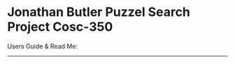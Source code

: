 Jonathan Butler
Puzzel Search Project
Cosc-350
========
Users Guide & Read Me:
________________________________

